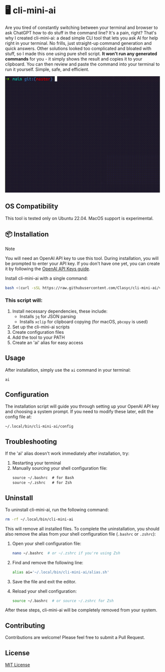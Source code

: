 # 🖥️ cli-mini-ai

Are you tired of constantly switching between your terminal and browser to ask ChatGPT how to do stuff in the command
line? It's a pain, right? That's why I created cli-mini-ai: a dead simple CLI tool that lets you ask AI for help right
in your terminal. No frills, just straight-up command generation and quick answers. Other solutions looked too 
complicated and bloated with stuff, so I made this one using pure shell script. **It won't run any generated commands** 
for you - it simply shows the result and copies it to your clipboard. You can then review and paste the command into 
your terminal to run it yourself. Simple, safe, and efficient.

![demo.gif](demo.gif)

## OS Compatibility

This tool is tested only on Ubuntu 22.04. MacOS support is experimental.

## 📦 Installation

> [!NOTE]  
> You will need an OpenAI API key to use this tool. During installation, you will be prompted to enter your API key. If you don't have one yet, you can create it by following the [OpenAI API Keys guide](https://platform.openai.com/docs/quickstart/create-and-export-an-api-key).

Install cli-mini-ai with a single command:
```bash
bash <(curl -sSL https://raw.githubusercontent.com/Clasyc/cli-mini-ai/v0.1.2/install.sh)
```

### This script will:

1. Install necessary dependencies, these include:
   - Installs `jq` for JSON parsing
   - Installs `xclip` for clipboard copying (for macOS, `pbcopy` is used)
2. Set up the cli-mini-ai scripts
3. Create configuration files
4. Add the tool to your PATH
5. Create an 'ai' alias for easy access

## Usage

After installation, simply use the `ai` command in your terminal:

```
ai
```

## Configuration

The installation script will guide you through setting up your OpenAI API key and choosing a system prompt. If you need to modify these later, edit the config file at:

```
~/.local/bin/cli-mini-ai/config
```

## Troubleshooting

If the 'ai' alias doesn't work immediately after installation, try:

1. Restarting your terminal
2. Manually sourcing your shell configuration file:
   ```
   source ~/.bashrc  # for Bash
   source ~/.zshrc   # for Zsh
   ```

## Uninstall

To uninstall cli-mini-ai, run the following command:

```bash
rm -rf ~/.local/bin/cli-mini-ai
```

This will remove all installed files. To complete the uninstallation, you should also remove the alias from your shell configuration file (`.bashrc` or `.zshrc`):

1. Open your shell configuration file:
   ```bash
   nano ~/.bashrc  # or ~/.zshrc if you're using Zsh
   ```

2. Find and remove the following line:
   ```bash
   alias ai='~/.local/bin/cli-mini-ai/alias.sh'
   ```

3. Save the file and exit the editor.

4. Reload your shell configuration:
   ```bash
   source ~/.bashrc  # or source ~/.zshrc for Zsh
   ```

After these steps, cli-mini-ai will be completely removed from your system.


## Contributing

Contributions are welcome! Please feel free to submit a Pull Request.

## License

[MIT License](LICENSE)